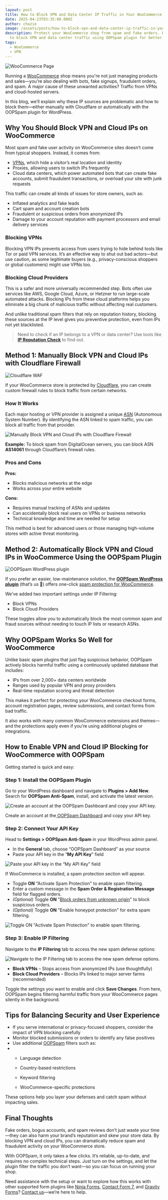 ```yaml
---
layout: post
title: How to Block VPN and Data Center IP Traffic in Your WooCommerce Shop
date: 2025-04-23T03:35:00.000Z
author: chazie
image: /assets/posts/how-to-block-vpn-and-data-center-ip-traffic-in-your-woocommerce-shop.jpg
description: Protect your WooCommerce shop from spam and fake orders. Learn how
  to block VPN and data center traffic using OOPSpam plugin for better security.
tags:
  - WooCommerce
  - VPN
---
```

![WooCommerce Page](/blog/assets/posts/woocommerce-page.png "WooCommerce Page")

Running a [WooCommerce](https://woocommerce.com/) shop means you're not just managing products and sales—you’re also dealing with bots, fake signups, fraudulent orders, and spam. A major cause of these unwanted activities? Traffic from VPNs and cloud-hosted servers.

In this blog, we’ll explain why these IP sources are problematic and how to block them—either manually with Cloudflare or automatically with the OOPSpam plugin for WordPress.

## **Why You Should Block VPN and Cloud IPs on WooCommerce**

Most spam and fake user activity on WooCommerce sites doesn’t come from typical shoppers. Instead, it comes from:

* [VPNs](https://en.wikipedia.org/wiki/Virtual_private_network), which hide a visitor’s real location and identity
* Proxies, allowing users to switch IPs frequently
* Cloud data centers, which power automated bots that can create fake accounts, submit fraudulent transactions, or overload your site with junk requests

This traffic can create all kinds of issues for store owners, such as:

* Inflated analytics and fake leads
* Cart spam and account creation bots
* Fraudulent or suspicious orders from anonymized IPs
* Damage to your account reputation with payment processors and email delivery services

### **Blocking VPNs**

Blocking VPN IPs prevents access from users trying to hide behind tools like Tor or paid VPN services. It’s an effective way to shut out bad actors—but use caution, as some legitimate buyers (e.g., privacy-conscious shoppers or global customers) might use VPNs too.

### **Blocking Cloud Providers**

This is a safer and more universally recommended step. Bots often use services like AWS, Google Cloud, Azure, or Hetzner to run large-scale automated attacks. Blocking IPs from these cloud platforms helps you eliminate a big chunk of malicious traffic without affecting real customers.

And unlike traditional spam filters that rely on reputation history, blocking these sources at the IP level gives you preventive protection, even from IPs not yet blacklisted.

> Need to check if an IP belongs to a VPN or data center? Use tools like **[IP Reputation Check](https://ipreputationcheck.com/)** to find out.

## **Method 1: Manually Block VPN and Cloud IPs with Cloudflare Firewall**

![Cloudflare WAF](/blog/assets/posts/cloud-based-waf-security-web-application-firewall-cloudflare.png "Cloudflare")

If your WooCommerce store is protected by [Cloudflare](https://www.cloudflare.com/), you can create custom firewall rules to block traffic from certain networks.

### **How It Works**

Each major hosting or VPN provider is assigned a unique [ASN](https://en.wikipedia.org/wiki/Autonomous_system_(Internet)) (Autonomous System Number). By identifying the ASN linked to spam traffic, you can block all traffic from that provider.

![Manually Block VPN and Cloud IPs with Cloudflare Firewall](/blog/assets/posts/cloudflare_was_asn.png "Cloudflare Firewall")

**Example:** To block spam from DigitalOcean servers, you can block ASN **AS14061** through Cloudflare’s firewall rules.

### **Pros and Cons**

**Pros:**

* Blocks malicious networks at the edge
* Works across your entire website

**Cons:**

* Requires manual tracking of ASNs and updates
* Can accidentally block real users on VPNs or business networks
* Technical knowledge and time are needed for setup

This method is best for advanced users or those managing high-volume stores with active threat monitoring.

## **Method 2: Automatically Block VPN and Cloud IPs in WooCommerce Using the OOPSpam Plugin**

![OOPSpam WordPress plugin ](/blog/assets/posts/oopspam-anti-spam-overview.png "OOPSpam WordPress plugin ")

If you prefer an easier, low-maintenance solution, the **[OOPSpam WordPress plugin](https://wordpress.org/plugins/oopspam-anti-spam/)** (that’s us 👋) offers one-click [spam protection for WooCommerce](https://www.oopspam.com/blog/spam-protection-for-woocommerce).

We’ve added two important settings under IP Filtering:

* Block VPNs
* Block Cloud Providers

These toggles allow you to automatically block the most common spam and fraud sources without needing to touch IP lists or research ASNs.

## **Why OOPSpam Works So Well for WooCommerce**

Unlike basic spam plugins that just flag suspicious behavior, OOPSpam actively blocks harmful traffic using a continuously updated database that includes:

* IPs from over 2,000+ data centers worldwide
* Ranges used by popular VPN and proxy providers
* Real-time reputation scoring and threat detection

This makes it perfect for protecting your WooCommerce checkout forms, account registration pages, review submissions, and contact forms from bad traffic.

It also works with many common WooCommerce extensions and themes—and the protections apply even if you’re using additional plugins or integrations.

## **How to Enable VPN and Cloud IP Blocking for WooCommerce with OOPSpam**

Getting started is quick and easy:

### **Step 1: Install the OOPSpam Plugin**

Go to your WordPress dashboard and navigate to **Plugins > Add New**. Search for **OOPSpam Anti-Spam**, install, and activate the latest version.

![Create an account at the OOPSpam Dashboard and copy your API key.](/blog/assets/posts/oopspam-dashboard-api.png "OOPSpam Dashboard")

Create an account at the[ OOPSpam Dashboard](https://app.oopspam.com/Identity/Account/Login) and copy your API key.

### **Step 2: Connect Your API Key**

Head to **Settings > OOPSpam Anti-Spam** in your WordPress admin panel.

* In the **General** tab, choose “OOPSpam Dashboard” as your source
* Paste your API key in the “**My API Key**” field

![Paste your API key in the “My API Key” field](/blog/assets/posts/my-api-key-field.png "Connect Your API Key")

If WooCommerce is installed, a spam protection section will appear.

* Toggle **ON** "Activate Spam Protection" to enable spam filtering.
* Enter a custom message in the **Spam Order & Registration Message** field for flagged orders.
* *(Optional)* Toggle **ON** "[Block orders from unknown origin](https://www.oopspam.com/blog/how-to-stop-failed-orders-with-unknown-origin-in-woocommerce)" to block suspicious orders.
* *(Optional)* Toggle **ON** "Enable honeypot protection" for extra spam filtering.

![Toggle ON "Activate Spam Protection" to enable spam filtering.](/blog/assets/posts/activate-woocomerce.png "Activate Spam Protection WooCommerce")

### **Step 3: Enable IP Filtering**

Navigate to the **IP Filtering** tab to access the new spam defense options:

![Navigate to the IP Filtering tab to access the new spam defense options.](/blog/assets/posts/ip-filtering-tab-block-vpn.png "Enable IP Filtering")

* **Block VPNs** – Stops access from anonymized IPs (use thoughtfully)
* **Block Cloud Providers** – Blocks IPs linked to major server farms (recommended)

Toggle the settings you want to enable and click **Save Changes**. From here, OOPSpam begins filtering harmful traffic from your WooCommerce pages silently in the background.

## **Tips for Balancing Security and User Experience**

* If you serve international or privacy-focused shoppers, consider the impact of VPN blocking carefully
* Monitor blocked submissions or orders to identify any false positives
* Use additional [OOPSpam](https://www.oopspam.com/) filters such as:
* * Language detection

  * Country-based restrictions

  * Keyword filtering

  * WooCommerce-specific protections

These options help you layer your defenses and catch spam without impacting sales.

## **Final Thoughts**

Fake orders, bogus accounts, and spam reviews don’t just waste your time—they can also harm your brand’s reputation and skew your store data. By blocking VPN and cloud IPs, you can dramatically reduce spam and fraudulent activity on your WooCommerce store.

With OOPSpam, it only takes a few clicks. It’s reliable, up-to-date, and requires no complex technical steps. Just turn on the settings, and let the plugin filter the traffic you don’t want—so you can focus on running your shop.

Need assistance with the setup or want to explore how this works with other supported form plugins like [Ninja Forms](https://www.oopspam.com/blog/how-to-block-vpn-and-data-center-ip-submissions-in-ninja-forms), [Contact Form 7](https://www.oopspam.com/blog/how-to-block-vpn-and-data-center-ip-submissions-in-contact-form-7), and [Gravity Forms](https://www.oopspam.com/blog/how-to-block-vpn-and-data-center-ip-submissions-in-gravity-forms)? [Contact us](https://www.oopspam.com/#contact)—we’re here to help.
